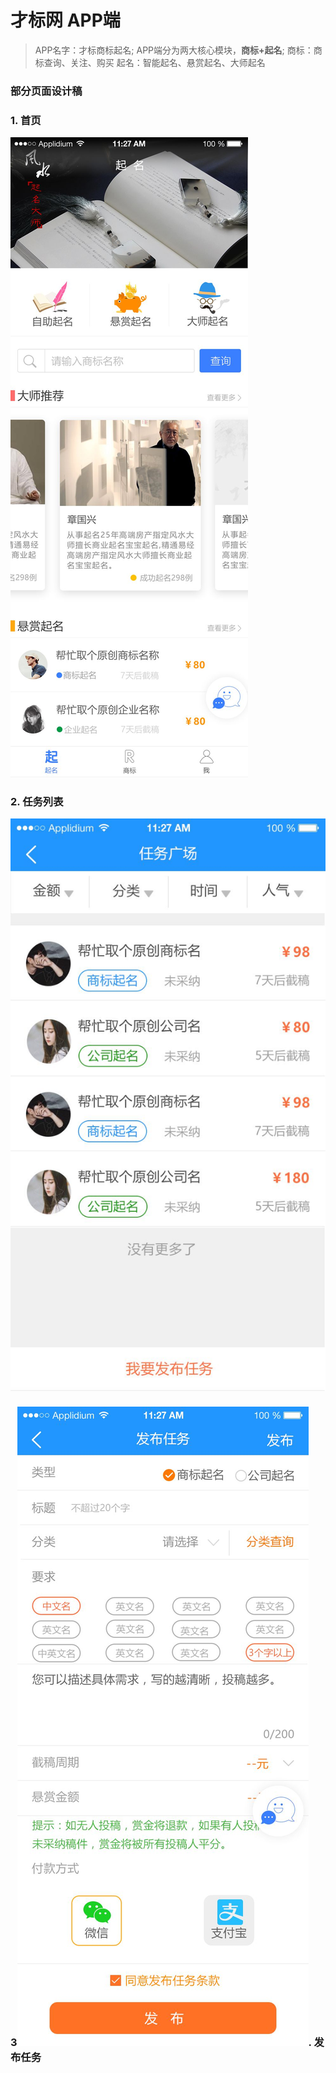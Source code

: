 # 才标网 APP端 
>APP名字：才标商标起名;
>APP端分为两大核心模块，**商标+起名**;
>商标：商标查询、关注、购买
>起名：智能起名、悬赏起名、大师起名

### 部分页面设计稿

### 1. 首页

![](/assets/1-APP首页.jpg)

### 2. 任务列表

![](/assets/5.起名-悬赏起名-任务列表.jpg)

### 3![](/assets/6.起名-悬赏起名-发布任务.png.jpg). 发布任务

